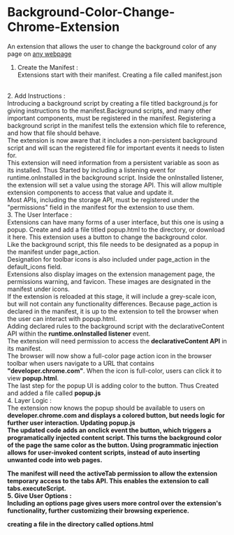 # Background-Color-Change-Chrome-Extension
An extension that allows the user to change the background color of any page on <a href="#">any webpage</a>
<br>
1. Create the Manifest : <br>
Extensions start with their manifest. Creating a file called manifest.json
<br>
2. Add Instructions : <br>
Introducing a background script by creating a file titled background.js for giving instructions to the manifest.Background scripts, and many other important components, must be registered in the manifest. Registering a background script in the manifest tells the extension which file to reference, and how that file should behave.
<br> The extension is now aware that it includes a non-persistent background script and will scan the registered file for important events it needs to listen for.<br> This extension will need information from a persistent variable as soon as its installed. Thus Started by including a listening event for runtime.onInstalled in the background script. Inside the onInstalled listener, the extension will set a value using the storage API. This will allow multiple extension components to access that value and update it.
<br> Most APIs, including the storage API, must be registered under the "permissions" field in the manifest for the extension to use them.
<br>
3. The User Interface :<br>
Extensions can have many forms of a user interface, but this one is using a popup. Create and add a file titled popup.html to the directory, or download it here. This extension uses a button to change the background color. <br>
Like the background script, this file needs to be designated as a popup in the manifest under page_action. <br>
Designation for toolbar icons is also included under page_action in the default_icons field. <br>
Extensions also display images on the extension management page, the permissions warning, and favicon. These images are designated in the manifest under icons.<br>
If the extension is reloaded at this stage, it will include a grey-scale icon, but will not contain any functionality differences. Because page_action is declared in the manifest, it is up to the extension to tell the browser when the user can interact with popup.html.<br>
Adding declared rules to the background script with the declarativeContent API within the <b>runtime.onInstalled listener</b> event.
  <br>
The extension will need permission to access the <b>declarativeContent API</b> in its manifest.
  <br>The browser will now show a full-color page action icon in the browser toolbar when users navigate to a URL that contains <b>"developer.chrome.com"</b>. When the icon is full-color, users can click it to view <b>popup.html</b>.
  <br>The last step for the popup UI is adding color to the button. Thus Created and added a file called <b>popup.js</b><br>
 4. Layer Logic :
  <br> The extension now knows the popup should be available to users on <b>developer.chrome.com<b> and displays a colored button, but needs logic for further user interaction. Updating <b>popup.js</b> 
  <br>
  The updated code adds an onclick event the button, which triggers a <b>programatically injected content script<b>. This turns the background color of the page the same color as the button. Using programmatic injection allows for user-invoked content scripts, instead of auto inserting unwanted code into web pages.

The manifest will need the <b>activeTab<b> permission to allow the extension temporary access to the <b>tabs API</b>. This enables the extension to call <b>tabs.executeScript</b>.
  <br>
 5. Give User Options : <br>
  Including an options page gives users more control over the extension's functionality, further customizing their browsing experience.

creating a file in the directory called options.html 
